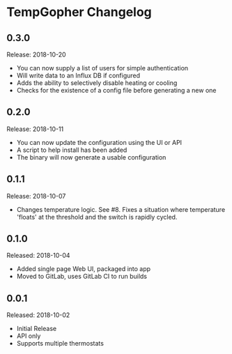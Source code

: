 # TempGopher Changelog

## 0.3.0

Release: 2018-10-20

* You can now supply a list of users for simple authentication
* Will write data to an Influx DB if configured
* Adds the ability to selectively disable heating or cooling
* Checks for the existence of a config file before generating a new one

## 0.2.0

Release: 2018-10-11

* You can now update the configuration using the UI or API
* A script to help install has been added
* The binary will now generate a usable configuration

## 0.1.1

Release: 2018-10-07

* Changes temperature logic. See #8. Fixes a situation where temperature 'floats' at the threshold and the switch is rapidly cycled.

## 0.1.0

Released: 2018-10-04

* Added single page Web UI, packaged into app
* Moved to GitLab, uses GitLab CI to run builds

## 0.0.1

Released: 2018-10-02

* Initial Release
* API only
* Supports multiple thermostats
